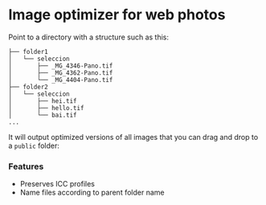 # Image optimizer for web photos

Point to a directory with a structure such as this:
````
├── folder1
│   └── seleccion
│       ├── _MG_4346-Pano.tif
│       ├── _MG_4362-Pano.tif
│       └── _MG_4404-Pano.tif
├── folder2
│   └── seleccion
│       ├── hei.tif
│       ├── hello.tif
│       └── bai.tif
...
````

It will output optimized versions of all images that you can drag and drop to a `public` folder:

### Features
- Preserves ICC profiles
- Name files according to parent folder name